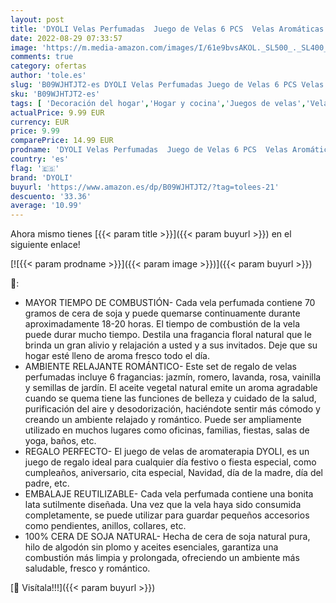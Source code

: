 ```yaml
---
layout: post
title: 'DYOLI Velas Perfumadas  Juego de Velas 6 PCS  Velas Aromáticas Decorativas  Velas de Aromaterapia de Cera de Soja 100%  Alivia el Estrés  Adecuadas para  Dormitorio  Cumpleaños  Navidad  San Valentín'
date: 2022-08-29 07:33:57
image: 'https://m.media-amazon.com/images/I/61e9bvsAKOL._SL500_._SL400_.jpg'
comments: true
category: ofertas
author: 'tole.es'
slug: 'B09WJHTJT2-es DYOLI Velas Perfumadas Juego de Velas 6 PCS Velas...'
sku: 'B09WJHTJT2-es'
tags: [ 'Decoración del hogar','Hogar y cocina','Juegos de velas','Velas','Velas y candelabros','dyoli','navidad','🇪🇸', ]
actualPrice: 9.99 EUR
currency: EUR
price: 9.99
comparePrice: 14.99 EUR
prodname: 'DYOLI Velas Perfumadas  Juego de Velas 6 PCS  Velas Aromáticas Decorativas  Velas de Aromaterapia de Cera de Soja 100%  Alivia el Estrés  Adecuadas para  Dormitorio  Cumpleaños  Navidad  San Valentín'
country: 'es'
flag: '🇪🇸'
brand: 'DYOLI'
buyurl: 'https://www.amazon.es/dp/B09WJHTJT2/?tag=tolees-21'
descuento: '33.36'
average: '10.99'
---
```


Ahora mismo tienes [{{< param title >}}]({{< param buyurl >}}) en el siguiente enlace!

[![{{< param prodname >}}]({{< param image >}})]({{< param buyurl >}})

🔎:

- MAYOR TIEMPO DE COMBUSTIÓN- Cada vela perfumada contiene 70 gramos de cera de soja y puede quemarse continuamente durante aproximadamente 18-20 horas. El tiempo de combustión de la vela puede durar mucho tiempo. Destila una fragancia floral natural que le brinda un gran alivio y relajación a usted y a sus invitados. Deje que su hogar esté lleno de aroma fresco todo el día.
- AMBIENTE RELAJANTE ROMÁNTICO- Este set de regalo de velas perfumadas incluye 6 fragancias: jazmín, romero, lavanda, rosa, vainilla y semillas de jardín. El aceite vegetal natural emite un aroma agradable cuando se quema tiene las funciones de belleza y cuidado de la salud, purificación del aire y desodorización, haciéndote sentir más cómodo y creando un ambiente relajado y romántico. Puede ser ampliamente utilizado en muchos lugares como oficinas, familias, fiestas, salas de yoga, baños, etc.
- REGALO PERFECTO- El juego de velas de aromaterapia DYOLI, es un juego de regalo ideal para cualquier día festivo o fiesta especial, como cumpleaños, aniversario, cita especial, Navidad, día de la madre, día del padre, etc.
- EMBALAJE REUTILIZABLE- Cada vela perfumada contiene una bonita lata sutilmente diseñada. Una vez que la vela haya sido consumida completamente, se puede utilizar para guardar pequeños accesorios como pendientes, anillos, collares, etc.
- 100% CERA DE SOJA NATURAL- Hecha de cera de soja natural pura, hilo de algodón sin plomo y aceites esenciales, garantiza una combustión más limpia y prolongada, ofreciendo un ambiente más saludable, fresco y romántico.

[🛒 Visítala!!!]({{< param buyurl >}})
